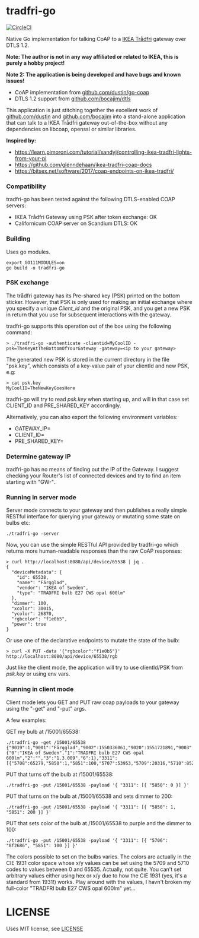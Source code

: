 # tradfri-go

[![CircleCI](https://circleci.com/gh/eriklupander/tradfri-go.svg?style=svg)](https://circleci.com/gh/eriklupander/tradfri-go)

Native Go implementation for talking CoAP to a [IKEA Trådfri](https://www.ikea.com/ms/en_US/usearch/?&query=tr%C3%A5dfri) gateway over DTLS 1.2.

**Note: The author is not in any way affiliated or related to IKEA, this is purely a hobby project!**

**Note 2: The application is being developed and have bugs and known issues!**

- CoAP implementation from [github.com/dustin/go-coap](https://github.com/dustin/go-coap)
- DTLS 1.2 support from [github.com/bocajim/dtls](https://github.com/bocajim/dtls)

This application is just stitching together the excellent work of [github.com/dustin](https://github.com/dustin) and [github.com/bocajim](https://github.com/bocajim) into a stand-alone application that can talk to a IKEA Trådfri gateway out-of-the-box without any dependencies on libcoap, openssl or similar libraries.

**Inspired by:**
- https://learn.pimoroni.com/tutorial/sandyj/controlling-ikea-tradfri-lights-from-your-pi
- https://github.com/glenndehaan/ikea-tradfri-coap-docs
- https://bitsex.net/software/2017/coap-endpoints-on-ikea-tradfri/

### Compatibility
tradfri-go has been tested against the following DTLS-enabled COAP servers:

- IKEA Trådfri Gateway using PSK after token exchange: OK
- Californicum COAP server on Scandium DTLS: OK

### Building
Uses go modules.

    export GO111MODULES=on
    go build -o tradfri-go
    
### PSK exchange
The trådfri gateway has its Pre-shared key (PSK) printed on the bottom sticker. However, that PSK is only used for making an initial exchange where you specify a unique _Client_id_ and the original PSK, and you get a new PSK in return that you use for subsequent interactions with the gateway.

tradfri-go supports this operation out of the box using the following command:

    > ./tradfri-go -authenticate -clientid=MyCoolID -psk=TheKeyAtTheBottomOfYourGateway -gateway=<ip to your gateway>
    
The generated new PSK is stored in the current directory in the file "psk.key", which consists of a key-value pair of your clientId and new PSK, e.g:

    > cat psk.key
    MyCoolID=TheNewKeyGoesHere
    
tradfri-go will try to read _psk.key_ when starting up, and will in that case set CLIENT_ID and PRE_SHARED_KEY accordingly.
    
Alternatively, you can also export the following environment variables:

- GATEWAY_IP=<ip to your gateway>
- CLIENT_ID=<the client id you choose>
- PRE_SHARED_KEY=<the generated PSK for the client id above>

### Determine gateway IP
tradfri-go has no means of finding out the IP of the Gateway. I suggest checking your Router's list of connected devices and try to find an item starting with "GW-".

### Running in server mode
Server mode connects to your gateway and then publishes a really simple RESTful interface for querying your gateway or mutating some state on bulbs etc:

    ./tradfri-go -server
    
Now, you can use the simple RESTful API provided by tradfri-go which returns more human-readable responses than the raw CoAP responses:

    > curl http://localhost:8080/api/device/65538 | jq .
    {
      "deviceMetadata": {
        "id": 65538,
        "name": "Färgglad",
        "vendor": "IKEA of Sweden",
        "type": "TRADFRI bulb E27 CWS opal 600lm"
      },
      "dimmer": 100,
      "xcolor": 30015,
      "ycolor": 26870,
      "rgbcolor": "f1e0b5",
      "power": true
    }
    
Or use one of the declarative endpoints to mutate the state of the bulb:

    > curl -X PUT -data '{"rgbcolor":"f1e0b5"}' http://localhost:8080/api/device/65538/rgb
    
Just like the client mode, the application will try to use clientId/PSK from _psk.key_ or using env vars.

### Running in client mode

Client mode lets you GET and PUT raw coap payloads to your gateway using the "-get" and "-put" args.

A few examples:

GET my bulb at /15001/65538:

    ./tradfri-go -get /15001/65538
    {"9019":1,"9001":"Färgglad","9002":1550336061,"9020":1551721891,"9003":65538,"9054":0,"5750":2,"3":{"0":"IKEA of Sweden","1":"TRADFRI bulb E27 CWS opal 600lm","2":"","3":"1.3.009","6":1},"3311":[{"5708":65279,"5850":1,"5851":100,"5707":53953,"5709":20316,"5710":8520,"5706":"8f2686","9003":0}]}

PUT that turns off the bulb at /15001/65538:
    
    ./tradfri-go -put /15001/65538 -payload '{ "3311": [{ "5850": 0 }] }'
    
PUT that turns on the bulb at /15001/65538 and sets dimmer to 200:
    
    ./tradfri-go -put /15001/65538 -payload '{ "3311": [{ "5850": 1, "5851": 200 }] }'
    
PUT that sets color of the bulb at /15001/65538 to purple and the dimmer to 100:
        
    ./tradfri-go -put /15001/65538 -payload '{ "3311": [{ "5706": "8f2686", "5851": 100 }] }'
    
The colors possible to set on the bulbs varies. The colors are actually in the CIE 1931 color space whose x/y values can be set using the 5709 and 5710 codes to values between 0 and 65535. Actually, not quite. You can't set arbitrary values either using hex or x/y due to how the CIE 1931 (yes, it's a standard from 1931!) works. Play around with the values, I havn't broken my full-color "TRADFRI bulb E27 CWS opal 600lm" yet...

# LICENSE
Uses MIT license, see [LICENSE](LICENSE)
